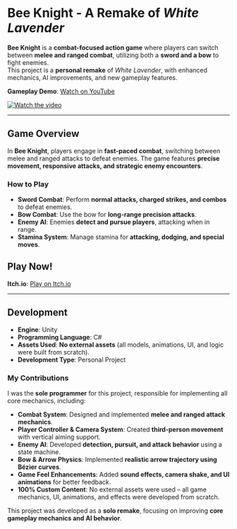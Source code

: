 # Bee Knight - A Remake of *White Lavender*  

**Bee Knight** is a **combat-focused action game** where players can switch between **melee and ranged combat**, utilizing both a **sword and a bow** to fight enemies.  
This project is a **personal remake** of *White Lavender*, with enhanced mechanics, AI improvements, and new gameplay features.  

**Gameplay Demo**: [Watch on YouTube](https://www.youtube.com/watch?v=M97tmWkgadI)  

[![Watch the video](https://img.youtube.com/vi/M97tmWkgadI/0.jpg)](https://www.youtube.com/watch?v=M97tmWkgadI)  

---

## Game Overview  
In **Bee Knight**, players engage in **fast-paced combat**, switching between melee and ranged attacks to defeat enemies. The game features **precise movement, responsive attacks, and strategic enemy encounters**.  

### **How to Play**  
- **Sword Combat**: Perform **normal attacks, charged strikes, and combos** to defeat enemies.  
- **Bow Combat**: Use the bow for **long-range precision attacks**.  
- **Enemy AI**: Enemies **detect and pursue players**, attacking when in range.  
- **Stamina System**: Manage stamina for **attacking, dodging, and special moves**.  

## Play Now!  
**Itch.io**: [Play on Itch.io](https://smbzf.itch.io/bee-knight)  

---

## Development  
- **Engine**: Unity  
- **Programming Language**: C#  
- **Assets Used**: **No external assets** (all models, animations, UI, and logic were built from scratch).  
- **Development Type**: Personal Project  

### My Contributions  
I was the **sole programmer** for this project, responsible for implementing all core mechanics, including:  
- **Combat System**: Designed and implemented **melee and ranged attack mechanics**.  
- **Player Controller & Camera System**: Created **third-person movement** with vertical aiming support.  
- **Enemy AI**: Developed **detection, pursuit, and attack behavior** using a state machine.  
- **Bow & Arrow Physics**: Implemented **realistic arrow trajectory using Bézier curves**.  
- **Game Feel Enhancements**: Added **sound effects, camera shake, and UI animations** for better feedback.  
- **100% Custom Content**: No external assets were used – all game mechanics, UI, animations, and effects were developed from scratch.  

This project was developed as a **solo remake**, focusing on improving **core gameplay mechanics and AI behavior**.  
